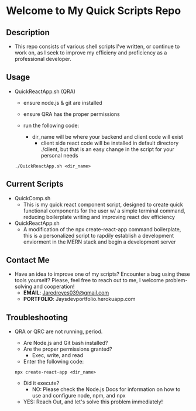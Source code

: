 # Welcome to My Quick Scripts Repo

## Description
- This repo consists of various shell scripts I've written, or continue to work on, as I seek to improve my efficieny and proficiency as a professional developer.

## Usage
- QuickReactApp.sh (QRA)
	- ensure node.js & git are installed
	- ensure QRA has the proper permissions

	- run the following code:
		- dir_name will be where your backend and client code will exist
			- client side react code will be installed in default directory ./client, but that is an easy change in the script for your personal needs


	```
	./QuickReactApp.sh <dir_name>
	```

## Current Scripts
- QuickComp.sh
	- This is my quick react component script, designed to create quick functional components for the user w/ a simple terminal command, reducing boilerplate writing and improving react dev efficiency
- QuickReactApp.sh
	- A modification of the npx create-react-app command boilerplate, this is a personalized script to rapdily establish a development enviorment in the MERN stack and begin a development server

## Contact Me
- Have an idea to improve one of my scripts? Encounter a bug using these tools yourself? Please, feel free to reach out to me, I welcome problem-solving and cooperation!
	- **EMAIL**: Jaredreyes039@gmail.com
	- **PORTFOLIO**: Jaysdevportfolio.herokuapp.com

## Troubleshooting
- QRA or QRC are not running, period.
	- Are Node.js and Git bash installed?
	- Are the proper permissions granted?
		- Exec, write, and read
	- Enter the following code:
	

	```
	npx create-react-app <dir_name>
	```
	- Did it execute?
		- NO: Please check the Node.js Docs for information on how to use and configure node, npm, and npx
	- YES: Reach Out, and let's solve this problem immediately!
